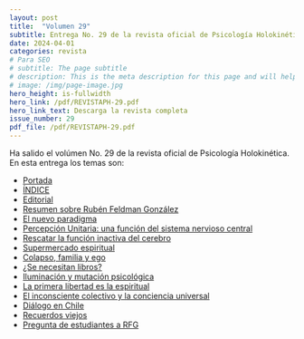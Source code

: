 ```yaml
---
layout: post
title:  "Volumen 29"
subtitle: Entrega No. 29 de la revista oficial de Psicología Holokinética
date: 2024-04-01
categories: revista
# Para SEO
# subtitle: The page subtitle
# description: This is the meta description for this page and will help it appear in search engines
# image: /img/page-image.jpg
hero_height: is-fullwidth
hero_link: /pdf/REVISTAPH-29.pdf
hero_link_text: Descarga la revista completa
issue_number: 29
pdf_file: /pdf/REVISTAPH-29.pdf
---
```


Ha salido el volúmen No. 29 de la revista oficial de Psicología Holokinética. 
En esta entrega los temas son:


- [Portada](/pdf/REVISTAPH-29.pdf#page=1)
- [ÍNDICE](/pdf/REVISTAPH-29.pdf#page=3)
- [Editorial](/pdf/REVISTAPH-29.pdf#page=4)
- [Resumen sobre Rubén Feldman González](/pdf/REVISTAPH-29.pdf#page=5)
- [El nuevo paradigma](/pdf/REVISTAPH-29.pdf#page=7)
- [Percepción Unitaria: una función del sistema nervioso central](/pdf/REVISTAPH-29.pdf#page=11)
- [Rescatar la función inactiva del cerebro](/pdf/REVISTAPH-29.pdf#page=12)
- [Supermercado espiritual](/pdf/REVISTAPH-29.pdf#page=13)
- [Colapso, familia y ego](/pdf/REVISTAPH-29.pdf#page=15)
- [¿Se necesitan libros?](/pdf/REVISTAPH-29.pdf#page=22)
- [Iluminación y mutación psicológica](/pdf/REVISTAPH-29.pdf#page=23)
- [La primera libertad es la espiritual](/pdf/REVISTAPH-29.pdf#page=27)
- [El inconsciente colectivo y la conciencia universal](/pdf/REVISTAPH-29.pdf#page=28)
- [Diálogo en Chile](/pdf/REVISTAPH-29.pdf#page=32)
- [Recuerdos viejos](/pdf/REVISTAPH-29.pdf#page=38)
- [Pregunta de estudiantes a RFG](/pdf/REVISTAPH-29.pdf#page=39)

